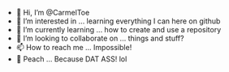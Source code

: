 - 👋 Hi, I’m @CarmelToe
- 👀 I’m interested in ... learning everything I can here on github
- 🌱 I’m currently learning ... how to create and use a repository
- 💞️ I’m looking to collaborate on ... things and stuff?
- 📫 How to reach me ... Impossible!
- 🍑 Peach ... Because DAT ASS! lol
<!---
CarmelToe/CarmelToe is a ✨ special ✨ repository because its `README.md` (this file) appears on your GitHub profile.
You can click the Preview link to take a look at your changes.
--->
